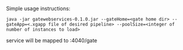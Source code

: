 Simple usage instructions:

```
java -jar gatewebservices-0.1.0.jar --gateHome=<gate home dir> --gateApp=<.xgapp file of desired pipeline> --poolSize=<integer of number of instances to load>
```

service will be mapped to  <localhost>:4040/gate